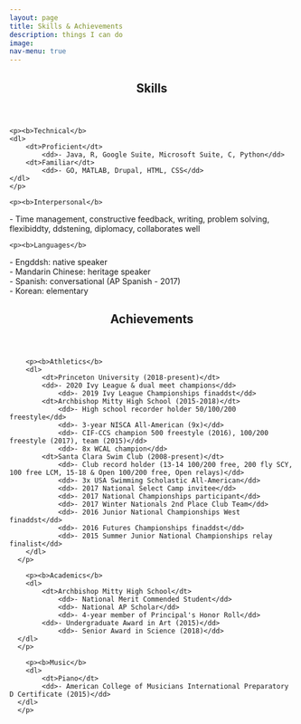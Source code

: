```yaml
---
layout: page
title: Skills & Achievements
description: things I can do
image:
nav-menu: true
---
```


<!-- Main -->
<div id="main">

<!-- One -->
<section id="one">
	<div class="inner">
		<header class="major">
			<h1>Skills</h1>
		</header>

	<p><b>Technical</b>
	<dl>
		<dt>Proficient</dt>
			<dd>- Java, R, Google Suite, Microsoft Suite, C, Python</dd>
		<dt>Familiar</dt>
			<dd>- GO, MATLAB, Drupal, HTML, CSS</dd>
	</dl>
	</p>

	<p><b>Interpersonal</b>
  <dl>
		<dt>- Time management, constructive feedback, writing, problem solving, flexibiddty, ddstening, diplomacy, collaborates well</dt>
  </dl>
  </p>

	<p><b>Languages</b>
  <dl>
		<dt>- Engddsh: native speaker</dt>
		<dt>- Mandarin Chinese: heritage speaker</dt>
		<dt>- Spanish: conversational (AP Spanish - 2017)</dt>
		<dt>- Korean: elementary</dt>
  </dl>
  </p>

</div>
</section>

<section id="two">
	<div class="inner">
    <header class="major">
      <h1>Achievements</h1>
    </header>

		<p><b>Athletics</b>
		<dl>
			<dt>Princeton University (2018-present)</dt>
		    <dd>- 2020 Ivy League & dual meet champions</dd>
				<dd>- 2019 Ivy League Championships finaddst</dd>
			<dt>Archbishop Mitty High School (2015-2018)</dt>
				<dd>- High school recorder holder 50/100/200 freestyle</dd>
				<dd>- 3-year NISCA All-American (9x)</dd>
				<dd>- CIF-CCS champion 500 freestyle (2016), 100/200 freestyle (2017), team (2015)</dd>
				<dd>- 8x WCAL champion</dd>
			<dt>Santa Clara Swim Club (2008-present)</dt>
				<dd>- Club record holder (13-14 100/200 free, 200 fly SCY, 100 free LCM, 15-18 & Open 100/200 free, Open relays)</dd>
				<dd>- 3x USA Swimming Scholastic All-American</dd>
				<dd>- 2017 National Select Camp invitee</dd>
				<dd>- 2017 National Championships participant</dd>
				<dd>- 2017 Winter Nationals 2nd Place Club Team</dd>
				<dd>- 2016 Junior National Championships West finaddst</dd>
				<dd>- 2016 Futures Championships finaddst</dd>
				<dd>- 2015 Summer Junior National Championships relay finalist</dd>
		</dl>
	  </p>

		<p><b>Academics</b>
		<dl>
			<dt>Archbishop Mitty High School</dt>
				<dd>- National Merit Commended Student</dd>
				<dd>- National AP Scholar</dd>
				<dd>- 4-year member of Principal's Honor Roll</dd>
		    <dd>- Undergraduate Award in Art (2015)</dd>
				<dd>- Senior Award in Science (2018)</dd>
	  </dl>
	  </p>

		<p><b>Music</b>
		<dl>
			<dt>Piano</dt>
		    <dd>- American College of Musicians International Preparatory D Certificate (2015)</dd>
	  </dl>
	  </p>

</div>
</section>
</div>
